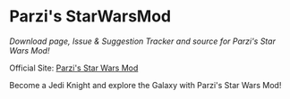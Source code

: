 # Parzi's StarWarsMod
*Download page, Issue & Suggestion Tracker and source for Parzi's Star Wars Mod!*

Official Site: [Parzi's Star Wars Mod](http://www.parzivail.com/mods/tswm)

Become a Jedi Knight and explore the Galaxy with Parzi's Star Wars Mod!
